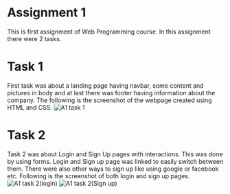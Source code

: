 # Assignment 1
This is first assignment of Web Programming course. In this assignment there were 2 tasks.

# Task 1
First task was about a landing page having navbar, some content and pictures in body and at last there was footer having information about the company.
The following is the screenshot of the webpage created using HTML and CSS.
![A1 task 1](https://github.com/Rizwan-mehmood/WebProgramming/assets/95044913/3c888d99-4826-416d-8a5c-9ed4cb1e3bfd)

# Task 2
Task 2 was about Login and Sign Up pages with interactions. This was done by using forms. Login and Sign up page was linked to easily switch between them. There were also other ways to sign up like using google or facebook etc.
Following is the screenshot of both login and sign up pages.
![A1 task 2(login)](https://github.com/Rizwan-mehmood/WebProgramming/assets/95044913/14e5d954-ad46-4f3e-9bed-81a2e3e9233b)
![A1 task 2(Sign up)](https://github.com/Rizwan-mehmood/WebProgramming/assets/95044913/92171051-bf80-4075-a4a2-81330b612b9c)
